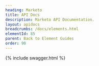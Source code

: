 ```yaml
---
heading: Marketo
title: API Docs
description: Marketo API Documentation.
layout: apidocs
breadcrumbs: /docs/elements.html
elementId: 85
parent: Back to Element Guides
order: 90
---
```


{% include swagger.html %}
